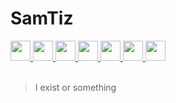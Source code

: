 # SamTiz
<section title="links" id="links">
  <a title="pronouns.page" href="https://pronouns.page/@samtiz">
    <img src="https://pronouns.page/logo/logo-primary.svg" width=32 height=32>
  </a>
  <a title="onlyfans" href="http://onlyfans.samtiz.tk">
    <img src="https://onlyfans.com/favicon.ico" width=32 height=32>
  </a>
  <a title="discord" href="https://discord.gg/VqvHfRBYcu">
    <img src="https://discord.com/assets/847541504914fd33810e70a0ea73177e.ico" width=32 height=32>
  </a>
  <a title="quaver" href="https://quavergame.com/user/293327">
    <img src="https://static.quavergame.com/favicon.ico" width=32 height=32>
  </a>
  <a title="minecraft" href="https://mine.ly/samtiz">
    <img src="https://namemc.com/favicon.ico" width=32 height=32>
  </a>
  <a title="youtube" href="https://bit.ly/steesyt">
    <img src="https://www.youtube.com/favicon.ico" width=32 height=32>
  </a>
  <a title="twitch" href="https://www.twitch.tv/samtiiz">
    <img src="https://static.twitchcdn.net/assets/favicon-32-e29e246c157142c94346.png" width=32 height=32>
  </a>
</section>
<br>

> I exist or something

<br>
